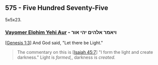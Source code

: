 ## 575 - Five Hundred Seventy-Five
5x5x23.

### [Vayomer Elohim Yehi Aur](/keys/VIAMR.ALHIM.IHI.AVR) - ויאמר אלהים יהי אור
[[Genesis 1:3](http://biblehub.com/genesis/1-3.htm)] And God said, "Let there be Light."

> The commentary on this is [[Isaiah 45:7](http://biblehub.com/genesis/1-3.htm)] "I form the light and create darkness." Light is *formed,*, darkness is *created.*
